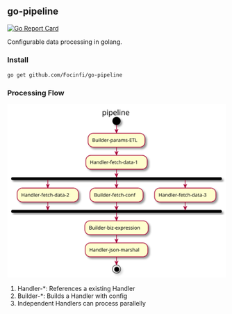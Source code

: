 go-pipeline
------
[![Go Report Card](https://goreportcard.com/badge/github.com/Focinfi/go-pipeline)](https://goreportcard.com/report/github.com/Focinfi/go-pipeline)

Configurable data processing in golang. 


### Install
```bash
go get github.com/Focinfi/go-pipeline
```

### Processing Flow
![processing_flow](.github/pipeline.svg)

1. Handler-*: References a existing Handler
2. Builder-*: Builds a Handler with config
3. Independent Handlers can process parallelly

